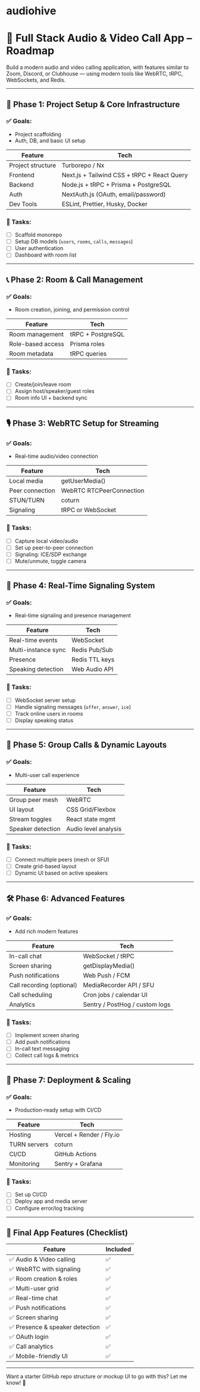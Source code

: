 # audiohive

# 🎥 Full Stack Audio & Video Call App – Roadmap

Build a modern audio and video calling application, with features similar to Zoom, Discord, or Clubhouse — using modern tools like WebRTC, tRPC, WebSockets, and Redis.

---

## 🔧 Phase 1: Project Setup & Core Infrastructure

### ✅ Goals:
- Project scaffolding
- Auth, DB, and basic UI setup

| Feature | Tech |
|--------|------|
| Project structure | Turborepo / Nx |
| Frontend | Next.js + Tailwind CSS + tRPC + React Query |
| Backend | Node.js + tRPC + Prisma + PostgreSQL |
| Auth | NextAuth.js (OAuth, email/password) |
| Dev Tools | ESLint, Prettier, Husky, Docker |

### 🧩 Tasks:
- [ ] Scaffold monorepo
- [ ] Setup DB models (`users`, `rooms`, `calls`, `messages`)
- [ ] User authentication
- [ ] Dashboard with room list

---

## 📞 Phase 2: Room & Call Management

### ✅ Goals:
- Room creation, joining, and permission control

| Feature | Tech |
|--------|------|
| Room management | tRPC + PostgreSQL |
| Role-based access | Prisma roles |
| Room metadata | tRPC queries |

### 🧩 Tasks:
- [ ] Create/join/leave room
- [ ] Assign host/speaker/guest roles
- [ ] Room info UI + backend sync

---

## 🎙️ Phase 3: WebRTC Setup for Streaming

### ✅ Goals:
- Real-time audio/video connection

| Feature | Tech |
|--------|------|
| Local media | getUserMedia() |
| Peer connection | WebRTC RTCPeerConnection |
| STUN/TURN | coturn |
| Signaling | tRPC or WebSocket |

### 🧩 Tasks:
- [ ] Capture local video/audio
- [ ] Set up peer-to-peer connection
- [ ] Signaling: ICE/SDP exchange
- [ ] Mute/unmute, toggle camera

---

## 🔄 Phase 4: Real-Time Signaling System

### ✅ Goals:
- Real-time signaling and presence management

| Feature | Tech |
|--------|------|
| Real-time events | WebSocket |
| Multi-instance sync | Redis Pub/Sub |
| Presence | Redis TTL keys |
| Speaking detection | Web Audio API |

### 🧩 Tasks:
- [ ] WebSocket server setup
- [ ] Handle signaling messages (`offer`, `answer`, `ice`)
- [ ] Track online users in rooms
- [ ] Display speaking status

---

## 👥 Phase 5: Group Calls & Dynamic Layouts

### ✅ Goals:
- Multi-user call experience

| Feature | Tech |
|--------|------|
| Group peer mesh | WebRTC |
| UI layout | CSS Grid/Flexbox |
| Stream toggles | React state mgmt |
| Speaker detection | Audio level analysis |

### 🧩 Tasks:
- [ ] Connect multiple peers (mesh or SFU)
- [ ] Create grid-based layout
- [ ] Dynamic UI based on active speakers

---

## 🛠️ Phase 6: Advanced Features

### ✅ Goals:
- Add rich modern features

| Feature | Tech |
|--------|------|
| In-call chat | WebSocket / tRPC |
| Screen sharing | getDisplayMedia() |
| Push notifications | Web Push / FCM |
| Call recording (optional) | MediaRecorder API / SFU |
| Call scheduling | Cron jobs / calendar UI |
| Analytics | Sentry / PostHog / custom logs |

### 🧩 Tasks:
- [ ] Implement screen sharing
- [ ] Add push notifications
- [ ] In-call text messaging
- [ ] Collect call logs & metrics

---

## 🚀 Phase 7: Deployment & Scaling

### ✅ Goals:
- Production-ready setup with CI/CD

| Feature | Tech |
|--------|------|
| Hosting | Vercel + Render / Fly.io |
| TURN servers | coturn |
| CI/CD | GitHub Actions |
| Monitoring | Sentry + Grafana |

### 🧩 Tasks:
- [ ] Set up CI/CD
- [ ] Deploy app and media server
- [ ] Configure error/log tracking

---

## 🎯 Final App Features (Checklist)

| Feature | Included |
|--------|----------|
| ✅ Audio & Video calling | ✅ |
| ✅ WebRTC with signaling | ✅ |
| ✅ Room creation & roles | ✅ |
| ✅ Multi-user grid | ✅ |
| ✅ Real-time chat | ✅ |
| ✅ Push notifications | ✅ |
| ✅ Screen sharing | ✅ |
| ✅ Presence & speaker detection | ✅ |
| ✅ OAuth login | ✅ |
| ✅ Call analytics | ✅ |
| ✅ Mobile-friendly UI | ✅ |

---

Want a starter GitHub repo structure or mockup UI to go with this? Let me know! 🚀
